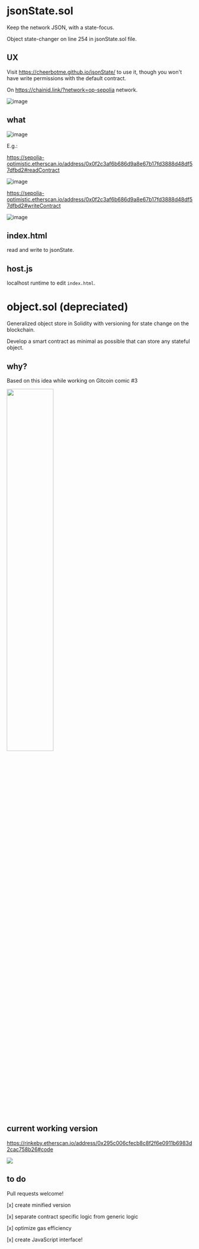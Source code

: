 # jsonState.sol
Keep the network JSON, with a state-focus.

Object state-changer on line 254 in jsonState.sol file.

## UX

Visit https://cheerbotme.github.io/jsonState/ to use it, though you won't have write permissions with the default contract.

On https://chainid.link/?network=op-sepolia network.

![image](https://github.com/cheerbotme/jsonState/assets/3211305/8435f0eb-3527-4664-8f76-60eec2961605)

## what

![image](https://github.com/cheerbotme/jsonState/assets/3211305/58593e03-f732-4cf5-8f2a-cd45b79a8095)

E.g.:

https://sepolia-optimistic.etherscan.io/address/0x0f2c3af6b686d9a8e67b17fd3888d48df57dfbd2#readContract

![image](https://github.com/cheerbotme/jsonState/assets/3211305/bea04cd9-330f-4efe-a006-d06d1ad1dba2)

https://sepolia-optimistic.etherscan.io/address/0x0f2c3af6b686d9a8e67b17fd3888d48df57dfbd2#writeContract

![image](https://github.com/cheerbotme/jsonState/assets/3211305/64226c91-1a5a-4e8f-b309-8d47dcfeb2cd)

## index.html

read and write to jsonState.

## host.js

localhost runtime to edit `index.html`.

# object.sol (depreciated)
Generalized object store in Solidity with versioning for state change on the blockchain. 

Develop a smart contract as minimal as possible that can store any stateful object.

## why?

Based on this idea while working on Gitcoin comic #3

<p align="left">

   <img src="https://user-images.githubusercontent.com/3211305/152414831-0bb0fe40-52bf-402f-a61f-2745a4f5786d.png" width="50%">

</p>

## current working version

https://rinkeby.etherscan.io/address/0x295c006cfecb8c8f2f6e0911b6983d2cac758b26#code

<p align="left">

   <img src="https://user-images.githubusercontent.com/3211305/151673666-ad365d08-29bb-4707-8e54-139b4011e7a8.png">

</p>

## to do

Pull requests welcome!

[x] create minified version

[x] separate contract specific logic from generic logic

[x] optimize gas efficiency

[x] create JavaScript interface!
